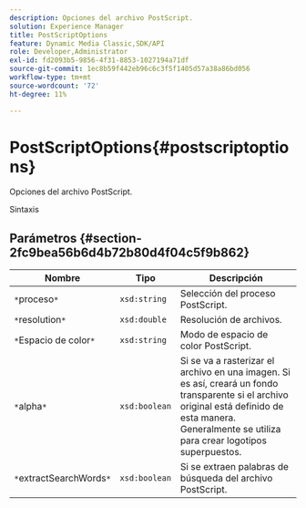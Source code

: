 ```yaml
---
description: Opciones del archivo PostScript.
solution: Experience Manager
title: PostScriptOptions
feature: Dynamic Media Classic,SDK/API
role: Developer,Administrator
exl-id: fd2093b5-9856-4f31-8853-1027194a71df
source-git-commit: 1ec8b59f442eb96c6c3f5f1405d57a38a86bd056
workflow-type: tm+mt
source-wordcount: '72'
ht-degree: 11%

---
```


# PostScriptOptions{#postscriptoptions}

Opciones del archivo PostScript.

Sintaxis

## Parámetros {#section-2fc9bea56b6d4b72b80d4f04c5f9b862}

| Nombre | Tipo | Descripción |
|---|---|---|
| `*`proceso`*` | `xsd:string` | Selección del proceso PostScript. |
| `*`resolution`*` | `xsd:double` | Resolución de archivos. |
| `*`Espacio de color`*` | `xsd:string` | Modo de espacio de color PostScript. |
| `*`alpha`*` | `xsd:boolean` | Si se va a rasterizar el archivo en una imagen. Si es así, creará un fondo transparente si el archivo original está definido de esta manera. Generalmente se utiliza para crear logotipos superpuestos. |
| `*`extractSearchWords`*` | `xsd:boolean` | Si se extraen palabras de búsqueda del archivo PostScript. |
